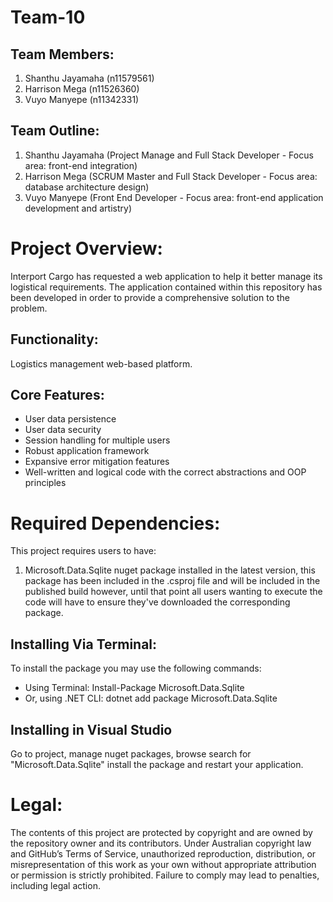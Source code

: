 # Team-10

## Team Members:
1. Shanthu Jayamaha (n11579561)
2. Harrison Mega (n11526360)
3. Vuyo Manyepe (n11342331)



## Team Outline:
1. Shanthu Jayamaha (Project Manage and Full Stack Developer - Focus area: front-end integration)
2. Harrison Mega (SCRUM Master and Full Stack Developer - Focus area: database architecture design)
3. Vuyo Manyepe (Front End Developer - Focus area: front-end application development and artistry)
   

# Project Overview:
Interport Cargo has requested a web application to help it better manage its logistical requirements. The application contained within this repository has been developed in order to provide a comprehensive solution to the problem.

## Functionality:
Logistics management web-based platform.

## Core Features:
- User data persistence
- User data security
- Session handling for multiple users
- Robust application framework
- Expansive error mitigation features
- Well-written and logical code with the correct abstractions and OOP principles

# Required Dependencies:
This project requires users to have:
1. Microsoft.Data.Sqlite nuget package installed in the latest version, this package has been included in the .csproj file and will be included in the published build however, until that point all users wanting to execute the code will have to ensure they've downloaded the corresponding package.

## Installing Via Terminal:
To install the package you may use the following commands:
- Using Terminal: Install-Package Microsoft.Data.Sqlite
- Or, using .NET CLI: dotnet add package Microsoft.Data.Sqlite

## Installing in Visual Studio
Go to project, manage nuget packages, browse search for "Microsoft.Data.Sqlite" install the package and restart your application.

# Legal:
The contents of this project are protected by copyright and are owned by the repository owner and its contributors. Under Australian copyright law and GitHub’s Terms of Service, unauthorized reproduction, distribution, or misrepresentation of this work as your own without appropriate attribution or permission is strictly prohibited. Failure to comply may lead to penalties, including legal action.
                                              
